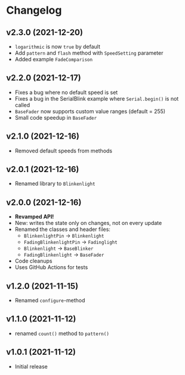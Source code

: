 # Changelog

## v2.3.0 (2021-12-20)

- `logarithmic` is now `true` by default
- Add `pattern` and `flash` method with `SpeedSetting` parameter
- Added example `FadeComparison`

## v2.2.0 (2021-12-17)

- Fixes a bug where no default speed is set
- Fixes a bug in the SerialBlink example where `Serial.begin()` is not called
- `BaseFader` now supports custom value ranges (default = 255)
- Small code speedup in `BaseFader`

## v2.1.0 (2021-12-16)

- Removed default speeds from methods

## v2.0.1 (2021-12-16)

- Renamed library to `Blinkenlight`

## v2.0.0 (2021-12-16)

- **Revamped API!**
- New: writes the state only on changes, not on every update
- Renamed the classes and header files:
  - `BlinkenlightPin` -> `Blinkenlight`
  - `FadingBlinkenlightPin` -> `Fadinglight`
  - `Blinkenlight` -> `BaseBlinker`
  - `FadingBlinkenlight` -> `BaseFader`
- Code cleanups
- Uses GitHub Actions for tests

## v1.2.0 (2021-11-15)

- Renamed `configure`-method

## v1.1.0 (2021-11-12)

- renamed `count()` method to `pattern()`

## v1.0.1 (2021-11-12)

- Initial release

